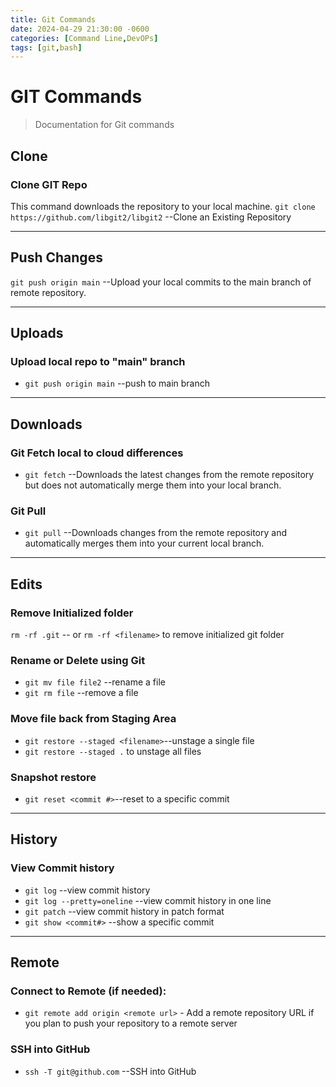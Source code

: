 ```yaml
---
title: Git Commands
date: 2024-04-29 21:30:00 -0600
categories: [Command Line,DevOPs]
tags: [git,bash]
---
```


# GIT Commands
> Documentation for Git commands

## Clone
### Clone GIT Repo
This command downloads the repository to your local machine.
`git clone https://github.com/libgit2/libgit2` --Clone an Existing Repository

---
## Push Changes
`git push origin main` --Upload your local commits to the main branch of remote repository.

---

## Uploads
### Upload local repo to "main" branch
* `git push origin main` --push to main branch

---
## Downloads
### Git Fetch local to cloud differences
* `git fetch` --Downloads the latest changes from the remote repository but does not automatically merge them into your local branch.

### Git Pull
* `git pull` --Downloads changes from the remote repository and automatically merges them into your current local branch.
---
## Edits
### Remove Initialized folder
`rm -rf .git` -- or `rm -rf <filename>` to remove initialized git folder

### Rename or Delete using Git
* `git mv file file2` --rename a file
* `git rm file` --remove a file
### Move file back from Staging Area
* `git restore --staged <filename>`--unstage a single file
* `git restore --staged .` to unstage all files

### Snapshot restore
* `git reset <commit #>`--reset to a specific commit

---
## History
### View Commit history
* `git log` --view commit history
* `git log --pretty=oneline` --view commit history in one line
* `git patch` --view commit history in patch format
* `git show <commit#>` --show a specific commit
---
## Remote
### Connect to Remote (if needed):
- `git remote add origin <remote url>` - Add a remote repository URL if you plan to push your repository to a remote server

### SSH into GitHub
* `ssh -T git@github.com` --SSH into GitHub